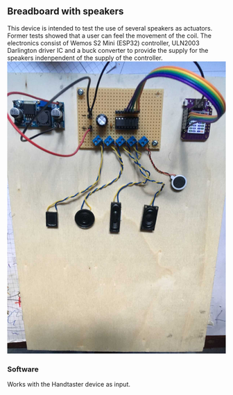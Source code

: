 ## Breadboard with speakers
This device is intended to test the use of several speakers as actuators. Former tests showed that a user can feel the movement of the coil.
The electronics consist of Wemos S2 Mini (ESP32) controller, ULN2003 Darlington driver IC and a buck converter to provide the supply for the speakers indenpendent of the supply of the controller.
![picture of breadboard](IMG_0321.JPG)
### Software
Works with the Handtaster device as input.
